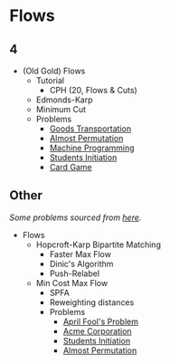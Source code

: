 # Flows

## 4
  * (Old Gold) Flows
    * Tutorial
      * CPH (20, Flows & Cuts)
    * Edmonds-Karp
    * Minimum Cut
    * Problems
      * [Goods Transportation](http://codeforces.com/problemset/problem/724/E) [](52)
      * [Almost Permutation](http://codeforces.com/contest/863/problem/F) [](105)
      * [Machine Programming](http://codeforces.com/problemset/problem/164/C) [](110)
      * [Students Initiation](http://codeforces.com/problemset/problem/847/J) [](134)
      * [Card Game](http://codeforces.com/problemset/problem/808/F) [](135)

## Other
  *Some problems sourced from [here](http://codeforces.com/blog/entry/54526?#comment-385354).*
  * Flows
    * Hopcroft-Karp Bipartite Matching
      * Faster Max Flow
      * Dinic's Algorithm
      * Push-Relabel
    * Min Cost Max Flow
      * SPFA
      * Reweighting distances
      * Problems
        * [April Fool's Problem](http://codeforces.com/contest/802/problem/N)
        * [Acme Corporation](https://uva.onlinejudge.org/index.php?option=onlinejudge&page=show_problem&problem=2660)
        * [Students Initiation](http://codeforces.com/contest/847/problem/J)
        * [Almost Permutation](http://codeforces.com/contest/863/problem/F)
